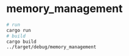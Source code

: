 # memory_management 

```bash
# run
cargo run
# build
cargo build
../target/debug/memory_management
```